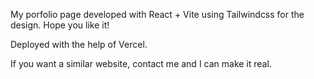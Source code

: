 My porfolio page developed with React + Vite using Tailwindcss for the design. Hope you like it! 

Deployed with the help of Vercel.

If you want a similar website, contact me and I can make it real.
